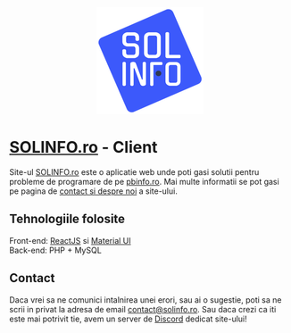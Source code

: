 <p align="center">
<img src="https://github.com/AlexHodo/SOLINFO.ro-Client/blob/master/public/logo192.png?raw=true">
</p>

# [SOLINFO.ro](solinfo.ro) - Client
Site-ul [SOLINFO.ro](solinfo.ro) este o aplicatie web unde poti gasi solutii pentru probleme de programare de pe [pbinfo.ro](pbinfo.ro). Mai multe informatii se pot gasi pe pagina de [contact si despre noi](https://solinfo.ro/despre-contact) a site-ului.

## Tehnologiile folosite
Front-end: [ReactJS](https://github.com/facebook/create-react-app) si [Material UI](https://mui.com/)  
Back-end: PHP + MySQL

## Contact
Daca vrei sa ne comunici intalnirea unei erori, sau ai o sugestie, poti sa ne scrii in privat la adresa de email [contact@solinfo.ro](mailto:contact@solinfo.ro). Sau daca crezi ca iti este mai potrivit tie, avem un server de [Discord](https://discord.gg/VKpMn92E3W) dedicat site-ului!

